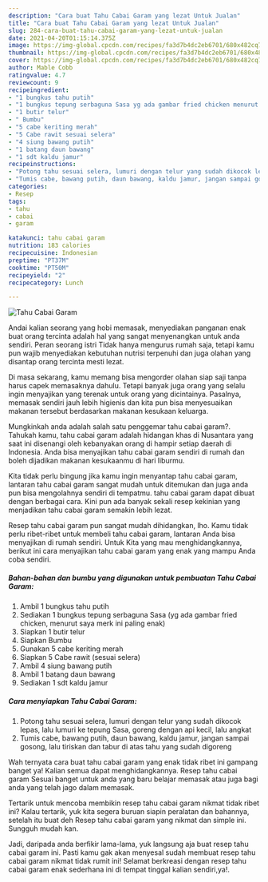 ```yaml
---
description: "Cara buat Tahu Cabai Garam yang lezat Untuk Jualan"
title: "Cara buat Tahu Cabai Garam yang lezat Untuk Jualan"
slug: 284-cara-buat-tahu-cabai-garam-yang-lezat-untuk-jualan
date: 2021-04-20T01:15:14.375Z
image: https://img-global.cpcdn.com/recipes/fa3d7b4dc2eb6701/680x482cq70/tahu-cabai-garam-foto-resep-utama.jpg
thumbnail: https://img-global.cpcdn.com/recipes/fa3d7b4dc2eb6701/680x482cq70/tahu-cabai-garam-foto-resep-utama.jpg
cover: https://img-global.cpcdn.com/recipes/fa3d7b4dc2eb6701/680x482cq70/tahu-cabai-garam-foto-resep-utama.jpg
author: Mable Cobb
ratingvalue: 4.7
reviewcount: 9
recipeingredient:
- "1 bungkus tahu putih"
- "1 bungkus tepung serbaguna Sasa yg ada gambar fried chicken menurut saya merk ini paling enak"
- "1 butir telur"
- " Bumbu"
- "5 cabe keriting merah"
- "5 Cabe rawit sesuai selera"
- "4 siung bawang putih"
- "1 batang daun bawang"
- "1 sdt kaldu jamur"
recipeinstructions:
- "Potong tahu sesuai selera, lumuri dengan telur yang sudah dikocok lepas, lalu lumuri ke tepung Sasa, goreng dengan api kecil, lalu angkat"
- "Tumis cabe, bawang putih, daun bawang, kaldu jamur, jangan sampai gosong, lalu tiriskan dan tabur di atas tahu yang sudah digoreng"
categories:
- Resep
tags:
- tahu
- cabai
- garam

katakunci: tahu cabai garam 
nutrition: 183 calories
recipecuisine: Indonesian
preptime: "PT37M"
cooktime: "PT50M"
recipeyield: "2"
recipecategory: Lunch

---
```



![Tahu Cabai Garam](https://img-global.cpcdn.com/recipes/fa3d7b4dc2eb6701/680x482cq70/tahu-cabai-garam-foto-resep-utama.jpg)

Andai kalian seorang yang hobi memasak, menyediakan panganan enak buat orang tercinta adalah hal yang sangat menyenangkan untuk anda sendiri. Peran seorang istri Tidak hanya mengurus rumah saja, tetapi kamu pun wajib menyediakan kebutuhan nutrisi terpenuhi dan juga olahan yang disantap orang tercinta mesti lezat.

Di masa  sekarang, kamu memang bisa mengorder olahan siap saji tanpa harus capek memasaknya dahulu. Tetapi banyak juga orang yang selalu ingin menyajikan yang terenak untuk orang yang dicintainya. Pasalnya, memasak sendiri jauh lebih higienis dan kita pun bisa menyesuaikan makanan tersebut berdasarkan makanan kesukaan keluarga. 



Mungkinkah anda adalah salah satu penggemar tahu cabai garam?. Tahukah kamu, tahu cabai garam adalah hidangan khas di Nusantara yang saat ini disenangi oleh kebanyakan orang di hampir setiap daerah di Indonesia. Anda bisa menyajikan tahu cabai garam sendiri di rumah dan boleh dijadikan makanan kesukaanmu di hari liburmu.

Kita tidak perlu bingung jika kamu ingin menyantap tahu cabai garam, lantaran tahu cabai garam sangat mudah untuk ditemukan dan juga anda pun bisa mengolahnya sendiri di tempatmu. tahu cabai garam dapat dibuat dengan berbagai cara. Kini pun ada banyak sekali resep kekinian yang menjadikan tahu cabai garam semakin lebih lezat.

Resep tahu cabai garam pun sangat mudah dihidangkan, lho. Kamu tidak perlu ribet-ribet untuk membeli tahu cabai garam, lantaran Anda bisa menyajikan di rumah sendiri. Untuk Kita yang mau menghidangkannya, berikut ini cara menyajikan tahu cabai garam yang enak yang mampu Anda coba sendiri.

<!--inarticleads1-->

##### Bahan-bahan dan bumbu yang digunakan untuk pembuatan Tahu Cabai Garam:

1. Ambil 1 bungkus tahu putih
1. Sediakan 1 bungkus tepung serbaguna Sasa (yg ada gambar fried chicken, menurut saya merk ini paling enak)
1. Siapkan 1 butir telur
1. Siapkan  Bumbu
1. Gunakan 5 cabe keriting merah
1. Siapkan 5 Cabe rawit (sesuai selera)
1. Ambil 4 siung bawang putih
1. Ambil 1 batang daun bawang
1. Sediakan 1 sdt kaldu jamur




<!--inarticleads2-->

##### Cara menyiapkan Tahu Cabai Garam:

1. Potong tahu sesuai selera, lumuri dengan telur yang sudah dikocok lepas, lalu lumuri ke tepung Sasa, goreng dengan api kecil, lalu angkat
1. Tumis cabe, bawang putih, daun bawang, kaldu jamur, jangan sampai gosong, lalu tiriskan dan tabur di atas tahu yang sudah digoreng




Wah ternyata cara buat tahu cabai garam yang enak tidak ribet ini gampang banget ya! Kalian semua dapat menghidangkannya. Resep tahu cabai garam Sesuai banget untuk anda yang baru belajar memasak atau juga bagi anda yang telah jago dalam memasak.

Tertarik untuk mencoba membikin resep tahu cabai garam nikmat tidak ribet ini? Kalau tertarik, yuk kita segera buruan siapin peralatan dan bahannya, setelah itu buat deh Resep tahu cabai garam yang nikmat dan simple ini. Sungguh mudah kan. 

Jadi, daripada anda berfikir lama-lama, yuk langsung aja buat resep tahu cabai garam ini. Pasti kamu gak akan menyesal sudah membuat resep tahu cabai garam nikmat tidak rumit ini! Selamat berkreasi dengan resep tahu cabai garam enak sederhana ini di tempat tinggal kalian sendiri,ya!.

